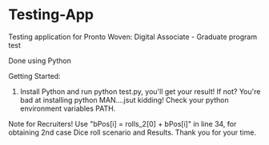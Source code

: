 # Testing-App

Testing application for Pronto Woven: Digital Associate - Graduate program test

Done using Python

Getting Started:
1.  Install Python and run python test.py, you'll get your result! If not? You're bad at installing python MAN....jsut kidding! Check your python environment variables PATH.

Note for Recruiters!
Use "bPos[i] = rolls_2[0] + bPos[i]" in line 34, for obtaining 2nd case Dice roll scenario and Results. Thank you for your time.
